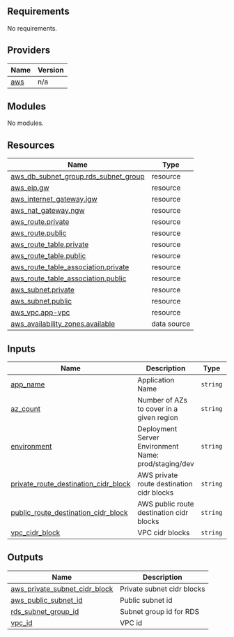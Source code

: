 <!-- BEGIN_TF_DOCS -->
## Requirements

No requirements.

## Providers

| Name | Version |
|------|---------|
| <a name="provider_aws"></a> [aws](#provider\_aws) | n/a |

## Modules

No modules.

## Resources

| Name | Type |
|------|------|
| [aws_db_subnet_group.rds_subnet_group](https://registry.terraform.io/providers/hashicorp/aws/latest/docs/resources/db_subnet_group) | resource |
| [aws_eip.gw](https://registry.terraform.io/providers/hashicorp/aws/latest/docs/resources/eip) | resource |
| [aws_internet_gateway.igw](https://registry.terraform.io/providers/hashicorp/aws/latest/docs/resources/internet_gateway) | resource |
| [aws_nat_gateway.ngw](https://registry.terraform.io/providers/hashicorp/aws/latest/docs/resources/nat_gateway) | resource |
| [aws_route.private](https://registry.terraform.io/providers/hashicorp/aws/latest/docs/resources/route) | resource |
| [aws_route.public](https://registry.terraform.io/providers/hashicorp/aws/latest/docs/resources/route) | resource |
| [aws_route_table.private](https://registry.terraform.io/providers/hashicorp/aws/latest/docs/resources/route_table) | resource |
| [aws_route_table.public](https://registry.terraform.io/providers/hashicorp/aws/latest/docs/resources/route_table) | resource |
| [aws_route_table_association.private](https://registry.terraform.io/providers/hashicorp/aws/latest/docs/resources/route_table_association) | resource |
| [aws_route_table_association.public](https://registry.terraform.io/providers/hashicorp/aws/latest/docs/resources/route_table_association) | resource |
| [aws_subnet.private](https://registry.terraform.io/providers/hashicorp/aws/latest/docs/resources/subnet) | resource |
| [aws_subnet.public](https://registry.terraform.io/providers/hashicorp/aws/latest/docs/resources/subnet) | resource |
| [aws_vpc.app-vpc](https://registry.terraform.io/providers/hashicorp/aws/latest/docs/resources/vpc) | resource |
| [aws_availability_zones.available](https://registry.terraform.io/providers/hashicorp/aws/latest/docs/data-sources/availability_zones) | data source |

## Inputs

| Name | Description | Type | Default | Required |
|------|-------------|------|---------|:--------:|
| <a name="input_app_name"></a> [app\_name](#input\_app\_name) | Application Name | `string` | n/a | yes |
| <a name="input_az_count"></a> [az\_count](#input\_az\_count) | Number of AZs to cover in a given region | `string` | n/a | yes |
| <a name="input_environment"></a> [environment](#input\_environment) | Deployment Server Environment Name: prod/staging/dev | `string` | n/a | yes |
| <a name="input_private_route_destination_cidr_block"></a> [private\_route\_destination\_cidr\_block](#input\_private\_route\_destination\_cidr\_block) | AWS private route destination cidr blocks | `string` | `"0.0.0.0/0"` | no |
| <a name="input_public_route_destination_cidr_block"></a> [public\_route\_destination\_cidr\_block](#input\_public\_route\_destination\_cidr\_block) | AWS public route destination cidr blocks | `string` | `"0.0.0.0/0"` | no |
| <a name="input_vpc_cidr_block"></a> [vpc\_cidr\_block](#input\_vpc\_cidr\_block) | VPC  cidr blocks | `string` | `"172.17.0.0/16"` | no |

## Outputs

| Name | Description |
|------|-------------|
| <a name="output_aws_private_subnet_cidr_block"></a> [aws\_private\_subnet\_cidr\_block](#output\_aws\_private\_subnet\_cidr\_block) | Private subnet cidr blocks |
| <a name="output_aws_public_subnet_id"></a> [aws\_public\_subnet\_id](#output\_aws\_public\_subnet\_id) | Public subnet id |
| <a name="output_rds_subnet_group_id"></a> [rds\_subnet\_group\_id](#output\_rds\_subnet\_group\_id) | Subnet group id for RDS |
| <a name="output_vpc_id"></a> [vpc\_id](#output\_vpc\_id) | VPC id |
<!-- END_TF_DOCS -->
